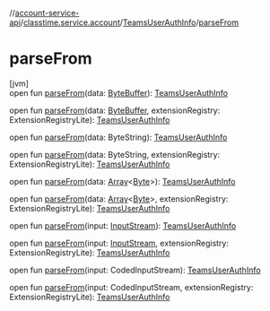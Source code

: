 //[account-service-api](../../../index.md)/[classtime.service.account](../index.md)/[TeamsUserAuthInfo](index.md)/[parseFrom](parse-from.md)

# parseFrom

[jvm]\
open fun [parseFrom](parse-from.md)(data: [ByteBuffer](https://docs.oracle.com/javase/8/docs/api/java/nio/ByteBuffer.html)): [TeamsUserAuthInfo](index.md)

open fun [parseFrom](parse-from.md)(data: [ByteBuffer](https://docs.oracle.com/javase/8/docs/api/java/nio/ByteBuffer.html), extensionRegistry: ExtensionRegistryLite): [TeamsUserAuthInfo](index.md)

open fun [parseFrom](parse-from.md)(data: ByteString): [TeamsUserAuthInfo](index.md)

open fun [parseFrom](parse-from.md)(data: ByteString, extensionRegistry: ExtensionRegistryLite): [TeamsUserAuthInfo](index.md)

open fun [parseFrom](parse-from.md)(data: [Array](https://kotlinlang.org/api/latest/jvm/stdlib/kotlin/-array/index.html)&lt;[Byte](https://kotlinlang.org/api/latest/jvm/stdlib/kotlin/-byte/index.html)&gt;): [TeamsUserAuthInfo](index.md)

open fun [parseFrom](parse-from.md)(data: [Array](https://kotlinlang.org/api/latest/jvm/stdlib/kotlin/-array/index.html)&lt;[Byte](https://kotlinlang.org/api/latest/jvm/stdlib/kotlin/-byte/index.html)&gt;, extensionRegistry: ExtensionRegistryLite): [TeamsUserAuthInfo](index.md)

open fun [parseFrom](parse-from.md)(input: [InputStream](https://docs.oracle.com/javase/8/docs/api/java/io/InputStream.html)): [TeamsUserAuthInfo](index.md)

open fun [parseFrom](parse-from.md)(input: [InputStream](https://docs.oracle.com/javase/8/docs/api/java/io/InputStream.html), extensionRegistry: ExtensionRegistryLite): [TeamsUserAuthInfo](index.md)

open fun [parseFrom](parse-from.md)(input: CodedInputStream): [TeamsUserAuthInfo](index.md)

open fun [parseFrom](parse-from.md)(input: CodedInputStream, extensionRegistry: ExtensionRegistryLite): [TeamsUserAuthInfo](index.md)
